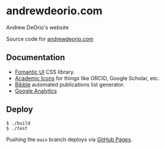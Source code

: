# andrewdeorio.com
Andrew DeOrio's website

Source code for [andrewdeorio.com](http://andrewdeorio.com)


## Documentation
- [Fomantic UI](https://fomantic-ui.com/introduction/getting-started.html) CSS library.
- [Academic Icons](https://jpswalsh.github.io/academicons/) for things like ORCID, Google Scholar, etc.
- [Bibble](https://github.com/sampsyo/bibble) automated publications list generator.
- [Google Analytics](https://analytics.google.com/)


## Deploy
```console
$ ./build
$ ./test
```

Pushing the `main` branch deploys via [GitHub Pages](https://pages.github.com/).
